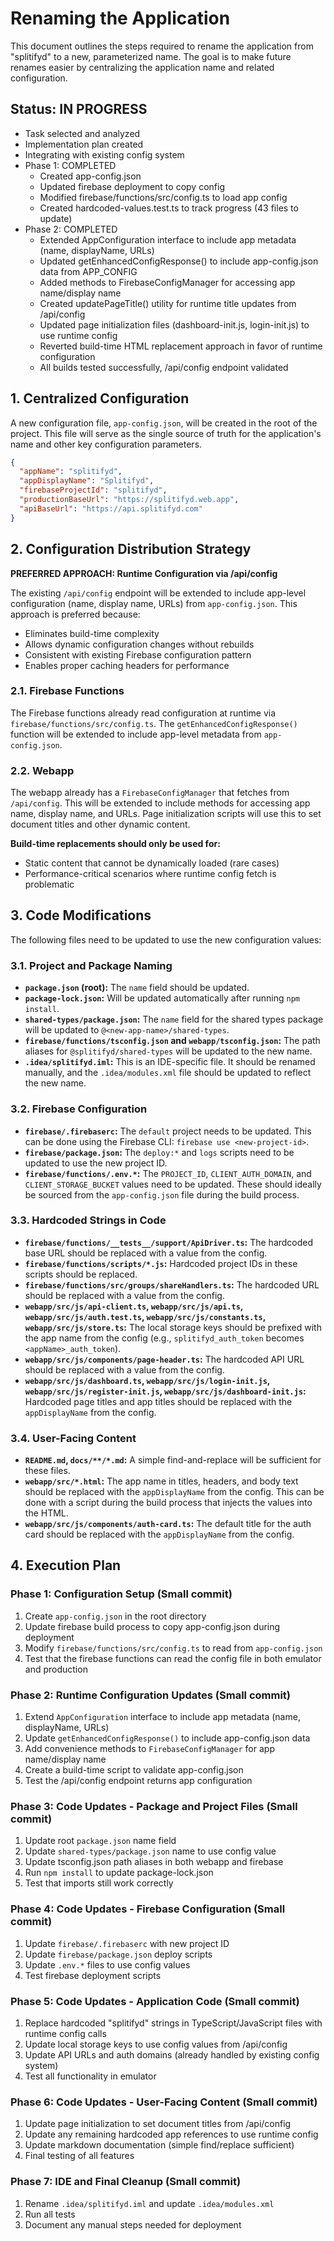 # Renaming the Application

This document outlines the steps required to rename the application from "splitifyd" to a new, parameterized name. The goal is to make future renames easier by centralizing the application name and related configuration.

## Status: IN PROGRESS
- Task selected and analyzed
- Implementation plan created
- Integrating with existing config system
- Phase 1: COMPLETED
  - Created app-config.json
  - Updated firebase deployment to copy config
  - Modified firebase/functions/src/config.ts to load app config
  - Created hardcoded-values.test.ts to track progress (43 files to update)
- Phase 2: COMPLETED
  - Extended AppConfiguration interface to include app metadata (name, displayName, URLs)
  - Updated getEnhancedConfigResponse() to include app-config.json data from APP_CONFIG
  - Added methods to FirebaseConfigManager for accessing app name/display name
  - Created updatePageTitle() utility for runtime title updates from /api/config
  - Updated page initialization files (dashboard-init.js, login-init.js) to use runtime config
  - Reverted build-time HTML replacement approach in favor of runtime configuration
  - All builds tested successfully, /api/config endpoint validated

## 1. Centralized Configuration

A new configuration file, `app-config.json`, will be created in the root of the project. This file will serve as the single source of truth for the application's name and other key configuration parameters.

```json
{
  "appName": "splitifyd",
  "appDisplayName": "Splitifyd",
  "firebaseProjectId": "splitifyd",
  "productionBaseUrl": "https://splitifyd.web.app",
  "apiBaseUrl": "https://api.splitifyd.com"
}
```

## 2. Configuration Distribution Strategy

**PREFERRED APPROACH: Runtime Configuration via /api/config**

The existing `/api/config` endpoint will be extended to include app-level configuration (name, display name, URLs) from `app-config.json`. This approach is preferred because:
- Eliminates build-time complexity
- Allows dynamic configuration changes without rebuilds
- Consistent with existing Firebase configuration pattern
- Enables proper caching headers for performance

### 2.1. Firebase Functions

The Firebase functions already read configuration at runtime via `firebase/functions/src/config.ts`. The `getEnhancedConfigResponse()` function will be extended to include app-level metadata from `app-config.json`.

### 2.2. Webapp

The webapp already has a `FirebaseConfigManager` that fetches from `/api/config`. This will be extended to include methods for accessing app name, display name, and URLs. Page initialization scripts will use this to set document titles and other dynamic content.

**Build-time replacements should only be used for:**
- Static content that cannot be dynamically loaded (rare cases)
- Performance-critical scenarios where runtime config fetch is problematic

## 3. Code Modifications

The following files need to be updated to use the new configuration values:

### 3.1. Project and Package Naming

- **`package.json` (root):** The `name` field should be updated.
- **`package-lock.json`:** Will be updated automatically after running `npm install`.
- **`shared-types/package.json`:** The `name` field for the shared types package will be updated to `@<new-app-name>/shared-types`.
- **`firebase/functions/tsconfig.json` and `webapp/tsconfig.json`:** The path aliases for `@splitifyd/shared-types` will be updated to the new name.
- **`.idea/splitifyd.iml`:** This is an IDE-specific file. It should be renamed manually, and the `.idea/modules.xml` file should be updated to reflect the new name.

### 3.2. Firebase Configuration

- **`firebase/.firebaserc`:** The `default` project needs to be updated. This can be done using the Firebase CLI: `firebase use <new-project-id>`.
- **`firebase/package.json`:** The `deploy:*` and `logs` scripts need to be updated to use the new project ID.
- **`firebase/functions/.env.*`:** The `PROJECT_ID`, `CLIENT_AUTH_DOMAIN`, and `CLIENT_STORAGE_BUCKET` values need to be updated. These should ideally be sourced from the `app-config.json` file during the build process.

### 3.3. Hardcoded Strings in Code

- **`firebase/functions/__tests__/support/ApiDriver.ts`:** The hardcoded base URL should be replaced with a value from the config.
- **`firebase/functions/scripts/*.js`:** Hardcoded project IDs in these scripts should be replaced.
- **`firebase/functions/src/groups/shareHandlers.ts`:** The hardcoded URL should be replaced with a value from the config.
- **`webapp/src/js/api-client.ts`, `webapp/src/js/api.ts`, `webapp/src/js/auth.test.ts`, `webapp/src/js/constants.ts`, `webapp/src/js/store.ts`:** The local storage keys should be prefixed with the app name from the config (e.g., `splitifyd_auth_token` becomes `<appName>_auth_token`).
- **`webapp/src/js/components/page-header.ts`:** The hardcoded API URL should be replaced with a value from the config.
- **`webapp/src/js/dashboard.ts`, `webapp/src/js/login-init.js`, `webapp/src/js/register-init.js`, `webapp/src/js/dashboard-init.js`:** Hardcoded page titles and app titles should be replaced with the `appDisplayName` from the config.

### 3.4. User-Facing Content

- **`README.md`, `docs/**/*.md`:** A simple find-and-replace will be sufficient for these files.
- **`webapp/src/*.html`:** The app name in titles, headers, and body text should be replaced with the `appDisplayName` from the config. This can be done with a script during the build process that injects the values into the HTML.
- **`webapp/src/js/components/auth-card.ts`:** The default title for the auth card should be replaced with the `appDisplayName` from the config.

## 4. Execution Plan

### Phase 1: Configuration Setup (Small commit)
1. Create `app-config.json` in the root directory
2. Update firebase build process to copy app-config.json during deployment
3. Modify `firebase/functions/src/config.ts` to read from `app-config.json`
4. Test that the firebase functions can read the config file in both emulator and production

### Phase 2: Runtime Configuration Updates (Small commit)  
1. Extend `AppConfiguration` interface to include app metadata (name, displayName, URLs)
2. Update `getEnhancedConfigResponse()` to include app-config.json data 
3. Add convenience methods to `FirebaseConfigManager` for app name/display name
4. Create a build-time script to validate app-config.json
5. Test the /api/config endpoint returns app configuration

### Phase 3: Code Updates - Package and Project Files (Small commit)
1. Update root `package.json` name field
2. Update `shared-types/package.json` name to use config value
3. Update tsconfig.json path aliases in both webapp and firebase
4. Run `npm install` to update package-lock.json
5. Test that imports still work correctly

### Phase 4: Code Updates - Firebase Configuration (Small commit)
1. Update `firebase/.firebaserc` with new project ID
2. Update `firebase/package.json` deploy scripts
3. Update `.env.*` files to use config values
4. Test firebase deployment scripts

### Phase 5: Code Updates - Application Code (Small commit)
1. Replace hardcoded "splitifyd" strings in TypeScript/JavaScript files with runtime config calls
2. Update local storage keys to use config values from /api/config
3. Update API URLs and auth domains (already handled by existing config system)
4. Test all functionality in emulator

### Phase 6: Code Updates - User-Facing Content (Small commit)
1. Update page initialization to set document titles from /api/config
2. Update any remaining hardcoded app references to use runtime config
3. Update markdown documentation (simple find/replace sufficient)
4. Final testing of all features

### Phase 7: IDE and Final Cleanup (Small commit)
1. Rename `.idea/splitifyd.iml` and update `.idea/modules.xml`
2. Run all tests
3. Document any manual steps needed for deployment
